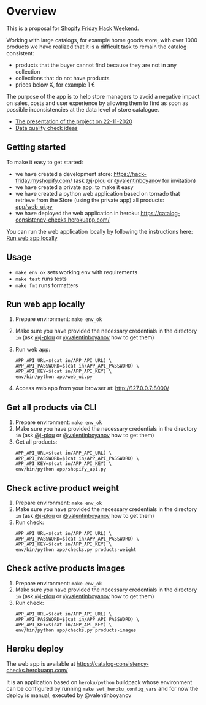 # Overview

This is a proposal for [Shopify Friday Hack Weekend](https://shopifyhackfriday.splashthat.com/).

Working with large catalogs, for example home goods store, with over 1000 products we have realized that it is a difficult task to remain the catalog consistent:
- products that the buyer cannot find because they are not in any collection
- collections that do not have products
- prices below X, for example 1 €

The purpose of the app is to help store managers to avoid a negative impact on sales, costs and user experience by allowing them to find as soon as possible inconsistencies at the data level of store catalogue.

- [The presentation of the project on 22-11-2020](https://github.com/onesdata/catalog-consistency-checks/issues/13)
- [Data quality check ideas](https://github.com/onesdata/catalog-consistency-checks/issues/7)

## Getting started

To make it easy to get started:
- we have created a development store: https://hack-friday.myshopify.com/ (ask [@j-plou](https://github.com/j-plou) or [@valentinboyanov](https://github.com/valentinboyanov) for invitation)
- we have created a private app: to make it easy
- we have created a python web application based on tornado that retrieve from the Store (using the private app) all products: [app/web_ui.py](app/web_ui.py)
- we have deployed the web application in heroku: https://catalog-consistency-checks.herokuapp.com/

You can run the web application locally by following the instructions here: [Run web app locally](#run-web-app-locally)

## Usage

* `make env_ok` sets working env with requirements
* `make test` runs tests
* `make fmt` runs formatters

## Run web app locally

1. Prepare environment: `make env_ok`
2. Make sure you have provided the necessary credentials in the directory `in` (ask [@j-plou](https://github.com/j-plou) or [@valentinboyanov](https://github.com/valentinboyanov) how to get them)
3. Run web app:
    ```
    APP_API_URL=$(cat in/APP_API_URL) \
    APP_API_PASSWORD=$(cat in/APP_API_PASSWORD) \
    APP_API_KEY=$(cat in/APP_API_KEY) \
    env/bin/python app/web_ui.py
    ```

4. Access web app from your browser at: http://127.0.0.7:8000/

## Get all products via CLI

1. Prepare environment: `make env_ok`
2. Make sure you have provided the necessary credentials in the directory `in` (ask [@j-plou](https://github.com/j-plou) or [@valentinboyanov](https://github.com/valentinboyanov) how to get them)
3. Get all products:
    ```
    APP_API_URL=$(cat in/APP_API_URL) \
    APP_API_PASSWORD=$(cat in/APP_API_PASSWORD) \
    APP_API_KEY=$(cat in/APP_API_KEY) \
    env/bin/python app/shopify_api.py
    ```

## Check active product weight

1. Prepare environment: `make env_ok`
2. Make sure you have provided the necessary credentials in the directory `in` (ask [@j-plou](https://github.com/j-plou) or [@valentinboyanov](https://github.com/valentinboyanov) how to get them)
3. Run check:
    ```
    APP_API_URL=$(cat in/APP_API_URL) \
    APP_API_PASSWORD=$(cat in/APP_API_PASSWORD) \
    APP_API_KEY=$(cat in/APP_API_KEY) \
    env/bin/python app/checks.py products-weight
    ```

## Check active products images

1. Prepare environment: `make env_ok`
2. Make sure you have provided the necessary credentials in the directory `in` (ask [@j-plou](https://github.com/j-plou) or [@valentinboyanov](https://github.com/valentinboyanov) how to get them)
3. Run check:
    ```
    APP_API_URL=$(cat in/APP_API_URL) \
    APP_API_PASSWORD=$(cat in/APP_API_PASSWORD) \
    APP_API_KEY=$(cat in/APP_API_KEY) \
    env/bin/python app/checks.py products-images
    ```

## Heroku deploy

The web app is available at https://catalog-consistency-checks.herokuapp.com/

It is an application based on `heroku/python` buildpack whose environment can be configured by running `make set_heroku_config_vars` and for now the deploy is manual, executed by @valentinboyanov
